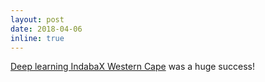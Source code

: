 ```yaml
---
layout: post
date: 2018-04-06
inline: true
---
```


<a href="https://indabax.github.io/">Deep learning IndabaX Western Cape</a> was a huge success! 
